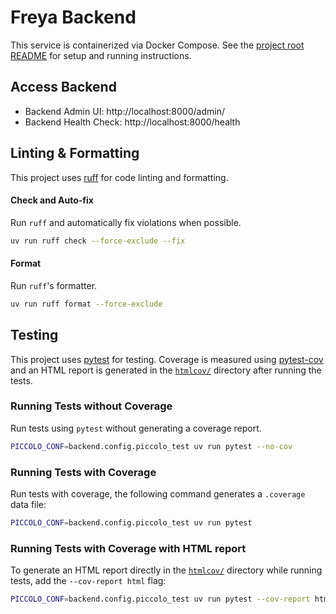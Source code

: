 # Freya Backend

This service is containerized via Docker Compose. See the [project root README](../README.md) for setup and running instructions.

## Access Backend

- Backend Admin UI: http://localhost:8000/admin/
- Backend Health Check: http://localhost:8000/health

## Linting & Formatting

This project uses [ruff][] for code linting and formatting.

#### Check and Auto-fix
Run `ruff` and automatically fix violations when possible.

```bash
uv run ruff check --force-exclude --fix
```

#### Format
Run `ruff`'s formatter.

```bash
uv run ruff format --force-exclude
```

## Testing

This project uses [pytest][] for testing. Coverage is measured using [pytest-cov][] and an HTML report is generated in the [`htmlcov/`](./htmlcov) directory after running the tests.

### Running Tests without Coverage

Run tests using `pytest` without generating a coverage report.

```bash
PICCOLO_CONF=backend.config.piccolo_test uv run pytest --no-cov
```

### Running Tests with Coverage

Run tests with coverage, the following command generates a `.coverage` data file:

```bash
PICCOLO_CONF=backend.config.piccolo_test uv run pytest
```

### Running Tests with Coverage with HTML report

To generate an HTML report directly in the [`htmlcov/`](./htmlcov) directory while running tests, add the `--cov-report html` flag:

```bash
PICCOLO_CONF=backend.config.piccolo_test uv run pytest --cov-report html
```

[pytest]: https://docs.pytest.org/
[pytest-cov]: https://pytest-cov.readthedocs.io/en/latest/
[ruff]: https://docs.astral.sh/ruff/
